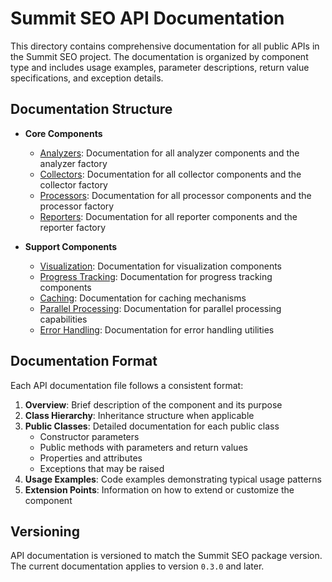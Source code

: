# Summit SEO API Documentation

This directory contains comprehensive documentation for all public APIs in the Summit SEO project. The documentation is organized by component type and includes usage examples, parameter descriptions, return value specifications, and exception details.

## Documentation Structure

- **Core Components**
  - [Analyzers](analyzers.md): Documentation for all analyzer components and the analyzer factory
  - [Collectors](collectors.md): Documentation for all collector components and the collector factory
  - [Processors](processors.md): Documentation for all processor components and the processor factory
  - [Reporters](reporters.md): Documentation for all reporter components and the reporter factory

- **Support Components**
  - [Visualization](visualization.md): Documentation for visualization components
  - [Progress Tracking](progress.md): Documentation for progress tracking components
  - [Caching](caching.md): Documentation for caching mechanisms
  - [Parallel Processing](parallel.md): Documentation for parallel processing capabilities
  - [Error Handling](error_handling.md): Documentation for error handling utilities

## Documentation Format

Each API documentation file follows a consistent format:

1. **Overview**: Brief description of the component and its purpose
2. **Class Hierarchy**: Inheritance structure when applicable
3. **Public Classes**: Detailed documentation for each public class
   - Constructor parameters
   - Public methods with parameters and return values
   - Properties and attributes
   - Exceptions that may be raised
4. **Usage Examples**: Code examples demonstrating typical usage patterns
5. **Extension Points**: Information on how to extend or customize the component

## Versioning

API documentation is versioned to match the Summit SEO package version. The current documentation applies to version `0.3.0` and later. 